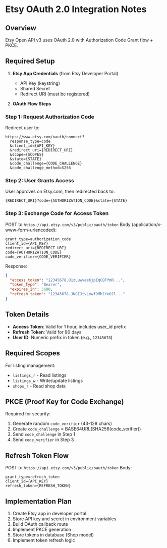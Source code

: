 # Etsy OAuth 2.0 Integration Notes

## Overview
Etsy Open API v3 uses OAuth 2.0 with Authorization Code Grant flow + PKCE.

## Required Setup
1. **Etsy App Credentials** (from Etsy Developer Portal)
   - API Key (keystring)
   - Shared Secret
   - Redirect URI (must be registered)

2. **OAuth Flow Steps**

### Step 1: Request Authorization Code
Redirect user to:
```
https://www.etsy.com/oauth/connect?
  response_type=code
  &client_id={API_KEY}
  &redirect_uri={REDIRECT_URI}
  &scope={SCOPES}
  &state={STATE}
  &code_challenge={CODE_CHALLENGE}
  &code_challenge_method=S256
```

### Step 2: User Grants Access
User approves on Etsy.com, then redirected back to:
```
{REDIRECT_URI}?code={AUTHORIZATION_CODE}&state={STATE}
```

### Step 3: Exchange Code for Access Token
POST to `https://api.etsy.com/v3/public/oauth/token`
Body (application/x-www-form-urlencoded):
```
grant_type=authorization_code
client_id={API_KEY}
redirect_uri={REDIRECT_URI}
code={AUTHORIZATION_CODE}
code_verifier={CODE_VERIFIER}
```

Response:
```json
{
  "access_token": "12345678.O1zLuwveeKjpIqCQFfmR...",
  "token_type": "Bearer",
  "expires_in": 3600,
  "refresh_token": "12345678.JNGIJtvLmwfDMhlYoOJl..."
}
```

## Token Details
- **Access Token**: Valid for 1 hour, includes user_id prefix
- **Refresh Token**: Valid for 90 days
- **User ID**: Numeric prefix in token (e.g., `12345678`)

## Required Scopes
For listing management:
- `listings_r` - Read listings
- `listings_w` - Write/update listings
- `shops_r` - Read shop data

## PKCE (Proof Key for Code Exchange)
Required for security:
1. Generate random `code_verifier` (43-128 chars)
2. Create `code_challenge` = BASE64URL(SHA256(code_verifier))
3. Send `code_challenge` in Step 1
4. Send `code_verifier` in Step 3

## Refresh Token Flow
POST to `https://api.etsy.com/v3/public/oauth/token`
Body:
```
grant_type=refresh_token
client_id={API_KEY}
refresh_token={REFRESH_TOKEN}
```

## Implementation Plan
1. Create Etsy app in developer portal
2. Store API key and secret in environment variables
3. Build OAuth callback route
4. Implement PKCE generation
5. Store tokens in database (Shop model)
6. Implement token refresh logic

